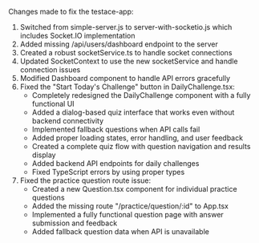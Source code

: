 Changes made to fix the testace-app:
1. Switched from simple-server.js to server-with-socketio.js which includes Socket.IO implementation
2. Added missing /api/users/dashboard endpoint to the server
3. Created a robust socketService.ts to handle socket connections
4. Updated SocketContext to use the new socketService and handle connection issues
5. Modified Dashboard component to handle API errors gracefully
6. Fixed the "Start Today's Challenge" button in DailyChallenge.tsx:
   - Completely redesigned the DailyChallenge component with a fully functional UI
   - Added a dialog-based quiz interface that works even without backend connectivity
   - Implemented fallback questions when API calls fail
   - Added proper loading states, error handling, and user feedback
   - Created a complete quiz flow with question navigation and results display
   - Added backend API endpoints for daily challenges
   - Fixed TypeScript errors by using proper types
7. Fixed the practice question route issue:
   - Created a new Question.tsx component for individual practice questions
   - Added the missing route "/practice/question/:id" to App.tsx
   - Implemented a fully functional question page with answer submission and feedback
   - Added fallback question data when API is unavailable
